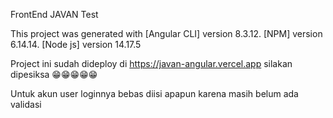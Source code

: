 FrontEnd JAVAN Test

This project was generated with
[Angular CLI] version 8.3.12.
[NPM] version 6.14.14.
[Node js] version 14.17.5

Project ini sudah dideploy di https://javan-angular.vercel.app silakan dipesiksa 😁😁😁😁😁

Untuk akun user loginnya bebas diisi apapun karena masih belum ada validasi
